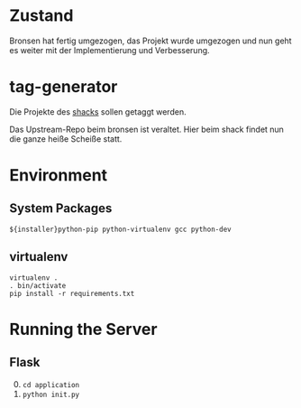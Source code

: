 Zustand
===========

Bronsen hat fertig umgezogen, das Projekt wurde umgezogen und nun geht es weiter mit der Implementierung und Verbesserung.

tag-generator
=============

Die Projekte des [shacks](http://shackspace.de/) sollen getaggt werden.

Das Upstream-Repo beim bronsen ist veraltet. Hier beim shack findet nun die ganze heiße Scheiße statt.

Environment
===========

System Packages
---------------
```
${installer}python-pip python-virtualenv gcc python-dev
```
virtualenv
---------
```
virtualenv .
. bin/activate
pip install -r requirements.txt
```

Running the Server
=================

Flask
-----
0. ```cd application```
0. ```python init.py```

